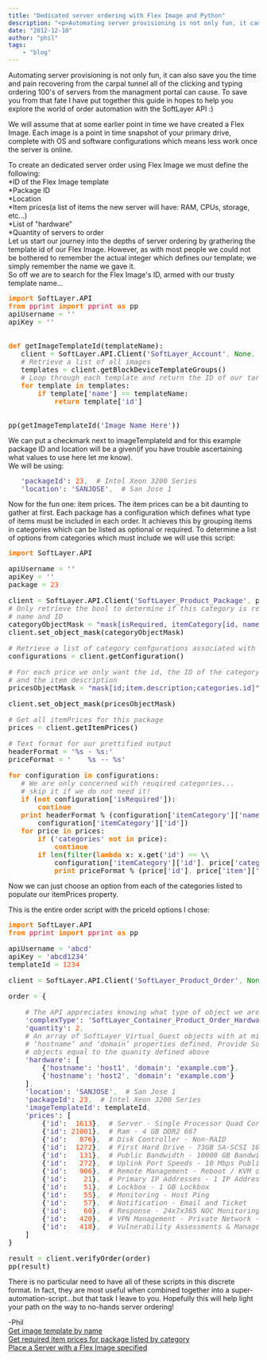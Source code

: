 ```yaml
---
title: "Dedicated server ordering with Flex Image and Python"
description: "<p>Automating server provisioning is not only fun, it can also save you the time and pain recovering from the carpal tun"
date: "2012-12-10"
author: "phil"
tags:
    - "blog"
---
```


<p>Automating server provisioning is not only fun, it can also save you the time and pain recovering from the carpal tunnel all of the clicking and typing ordering 100's of servers from the managment portal can cause. To save you from that fate I have put together this guide in hopes to help you explore the world of order automation with the SoftLayer API :)</p>
<p>We will assume that at some earlier point in time we have created a Flex Image. Each image is a point in time snapshot of your primary drive, complete with OS and software configurations which means less work once the server is online.</p>
<p>To create an dedicated server order using Flex Image we must define the following:<br />
*ID of the Flex Image template<br />
*Package ID<br />
*Location<br />
*Item prices(a list of items the new server will have: RAM, CPUs, storage, etc...)<br />
*List of "hardware"<br />
*Quantity of servers to order<br />
Let us start our journey into the depths of server ordering by grathering the template id of our Flex Image. However, as with most people we could not be bothered to remember the actual integer which defines our template; we simply remember the name we gave it.<br />
So off we are to search for the Flex Image's ID, armed with our trusty template name...</p>
<div class="geshifilter">
<pre class="python geshifilter-python" style="font-family:monospace;"><span style="color: #ff7700;font-weight:bold;">import</span> SoftLayer.<span style="color: black;">API</span>
<span style="color: #ff7700;font-weight:bold;">from</span> <span style="color: #dc143c;">pprint</span> <span style="color: #ff7700;font-weight:bold;">import</span> <span style="color: #dc143c;">pprint</span> <span style="color: #ff7700;font-weight:bold;">as</span> pp
apiUsername <span style="color: #66cc66;">=</span> <span style="color: #483d8b;">''</span>
apiKey <span style="color: #66cc66;">=</span> <span style="color: #483d8b;">''</span>
&nbsp;
&nbsp;
<span style="color: #ff7700;font-weight:bold;">def</span> getImageTemplateId<span style="color: black;">&#40;</span>templateName<span style="color: black;">&#41;</span>:
   client <span style="color: #66cc66;">=</span> SoftLayer.<span style="color: black;">API</span>.<span style="color: black;">Client</span><span style="color: black;">&#40;</span><span style="color: #483d8b;">'SoftLayer_Account'</span><span style="color: #66cc66;">,</span> <span style="color: #008000;">None</span><span style="color: #66cc66;">,</span> apiUsername<span style="color: #66cc66;">,</span> apiKey<span style="color: black;">&#41;</span>
   <span style="color: #808080; font-style: italic;"># Retrieve a list of all images</span>
   templates <span style="color: #66cc66;">=</span> client.<span style="color: black;">getBlockDeviceTemplateGroups</span><span style="color: black;">&#40;</span><span style="color: black;">&#41;</span>
   <span style="color: #808080; font-style: italic;"># Loop through each template and return the ID of our target template</span>
   <span style="color: #ff7700;font-weight:bold;">for</span> template <span style="color: #ff7700;font-weight:bold;">in</span> templates:
       <span style="color: #ff7700;font-weight:bold;">if</span> template<span style="color: black;">&#91;</span><span style="color: #483d8b;">'name'</span><span style="color: black;">&#93;</span> <span style="color: #66cc66;">==</span> templateName:
           <span style="color: #ff7700;font-weight:bold;">return</span> template<span style="color: black;">&#91;</span><span style="color: #483d8b;">'id'</span><span style="color: black;">&#93;</span>
&nbsp;
&nbsp;
pp<span style="color: black;">&#40;</span>getImageTemplateId<span style="color: black;">&#40;</span><span style="color: #483d8b;">'Image Name Here'</span><span style="color: black;">&#41;</span><span style="color: black;">&#41;</span></pre></div>
<p>We can put a checkmark next to imageTemplateId and for this example package ID and location will be a given(if you have trouble ascertaining what values to use here let me know).<br />
We will be using:</p>
<div class="geshifilter">
<pre class="python geshifilter-python" style="font-family:monospace;">   <span style="color: #483d8b;">'packageId'</span>: <span style="color: #ff4500;">23</span><span style="color: #66cc66;">,</span>  <span style="color: #808080; font-style: italic;"># Intel Xeon 3200 Series</span>
   <span style="color: #483d8b;">'location'</span>: <span style="color: #483d8b;">'SANJOSE'</span><span style="color: #66cc66;">,</span>  <span style="color: #808080; font-style: italic;"># San Jose 1</span></pre></div>
<p>Now for the fun one: item prices. The item prices can be a bit daunting to gather at first. Each package has a configuration which defines what type of items must be included in each order. It achieves this by grouping items in categories which can be listed as optional or required. To determine a list of options from categories which must include we will use this script:</p>
<div class="geshifilter">
<pre class="python geshifilter-python" style="font-family:monospace;"><span style="color: #ff7700;font-weight:bold;">import</span> SoftLayer.<span style="color: black;">API</span>
&nbsp;
apiUsername <span style="color: #66cc66;">=</span> <span style="color: #483d8b;">''</span>
apiKey <span style="color: #66cc66;">=</span> <span style="color: #483d8b;">''</span>
package <span style="color: #66cc66;">=</span> <span style="color: #ff4500;">23</span>
&nbsp;
client <span style="color: #66cc66;">=</span> SoftLayer.<span style="color: black;">API</span>.<span style="color: black;">Client</span><span style="color: black;">&#40;</span><span style="color: #483d8b;">'SoftLayer_Product_Package'</span><span style="color: #66cc66;">,</span> package<span style="color: #66cc66;">,</span> apiUsername<span style="color: #66cc66;">,</span> apiKey<span style="color: black;">&#41;</span>
<span style="color: #808080; font-style: italic;"># Only retrieve the bool to determine if this category is required and the category</span>
<span style="color: #808080; font-style: italic;"># name and ID</span>
categoryObjectMask <span style="color: #66cc66;">=</span> <span style="color: #483d8b;">"mask[isRequired, itemCategory[id, name]]"</span>
client.<span style="color: black;">set_object_mask</span><span style="color: black;">&#40;</span>categoryObjectMask<span style="color: black;">&#41;</span>
&nbsp;
<span style="color: #808080; font-style: italic;"># Retrieve a list of category confgurations associated with our chosen package</span>
configurations <span style="color: #66cc66;">=</span> client.<span style="color: black;">getConfiguration</span><span style="color: black;">&#40;</span><span style="color: black;">&#41;</span>
&nbsp;
<span style="color: #808080; font-style: italic;"># For each price we only want the id, the ID of the category(ies) it is a memeber of,</span>
<span style="color: #808080; font-style: italic;"># and the item description</span>
pricesObjectMask <span style="color: #66cc66;">=</span> <span style="color: #483d8b;">"mask[id;item.description;categories.id]"</span>
&nbsp;
client.<span style="color: black;">set_object_mask</span><span style="color: black;">&#40;</span>pricesObjectMask<span style="color: black;">&#41;</span>
&nbsp;
<span style="color: #808080; font-style: italic;"># Get all itemPrices for this package</span>
prices <span style="color: #66cc66;">=</span> client.<span style="color: black;">getItemPrices</span><span style="color: black;">&#40;</span><span style="color: black;">&#41;</span>
&nbsp;
<span style="color: #808080; font-style: italic;"># Text format for our prettified output</span>
headerFormat <span style="color: #66cc66;">=</span> <span style="color: #483d8b;">'%s - %s:'</span>
priceFormat <span style="color: #66cc66;">=</span> <span style="color: #483d8b;">'    %s -- %s'</span>
&nbsp;
<span style="color: #ff7700;font-weight:bold;">for</span> configuration <span style="color: #ff7700;font-weight:bold;">in</span> configurations:
   <span style="color: #808080; font-style: italic;"># We are only concerned with reuqired categories...</span>
   <span style="color: #808080; font-style: italic;"># skip it if we do not need it!</span>
   <span style="color: #ff7700;font-weight:bold;">if</span> <span style="color: black;">&#40;</span><span style="color: #ff7700;font-weight:bold;">not</span> configuration<span style="color: black;">&#91;</span><span style="color: #483d8b;">'isRequired'</span><span style="color: black;">&#93;</span><span style="color: black;">&#41;</span>:
       <span style="color: #ff7700;font-weight:bold;">continue</span>
   <span style="color: #ff7700;font-weight:bold;">print</span> headerFormat % <span style="color: black;">&#40;</span>configuration<span style="color: black;">&#91;</span><span style="color: #483d8b;">'itemCategory'</span><span style="color: black;">&#93;</span><span style="color: black;">&#91;</span><span style="color: #483d8b;">'name'</span><span style="color: black;">&#93;</span><span style="color: #66cc66;">,</span> \\
       configuration<span style="color: black;">&#91;</span><span style="color: #483d8b;">'itemCategory'</span><span style="color: black;">&#93;</span><span style="color: black;">&#91;</span><span style="color: #483d8b;">'id'</span><span style="color: black;">&#93;</span><span style="color: black;">&#41;</span>
   <span style="color: #ff7700;font-weight:bold;">for</span> price <span style="color: #ff7700;font-weight:bold;">in</span> prices:
       <span style="color: #ff7700;font-weight:bold;">if</span> <span style="color: black;">&#40;</span><span style="color: #483d8b;">'categories'</span> <span style="color: #ff7700;font-weight:bold;">not</span> <span style="color: #ff7700;font-weight:bold;">in</span> price<span style="color: black;">&#41;</span>:
           <span style="color: #ff7700;font-weight:bold;">continue</span>
       <span style="color: #ff7700;font-weight:bold;">if</span> <span style="color: #008000;">len</span><span style="color: black;">&#40;</span><span style="color: #008000;">filter</span><span style="color: black;">&#40;</span><span style="color: #ff7700;font-weight:bold;">lambda</span> x: x.<span style="color: black;">get</span><span style="color: black;">&#40;</span><span style="color: #483d8b;">'id'</span><span style="color: black;">&#41;</span> <span style="color: #66cc66;">==</span> \\
           configuration<span style="color: black;">&#91;</span><span style="color: #483d8b;">'itemCategory'</span><span style="color: black;">&#93;</span><span style="color: black;">&#91;</span><span style="color: #483d8b;">'id'</span><span style="color: black;">&#93;</span><span style="color: #66cc66;">,</span> price<span style="color: black;">&#91;</span><span style="color: #483d8b;">'categories'</span><span style="color: black;">&#93;</span><span style="color: black;">&#41;</span><span style="color: black;">&#41;</span>:
           <span style="color: #ff7700;font-weight:bold;">print</span> priceFormat % <span style="color: black;">&#40;</span>price<span style="color: black;">&#91;</span><span style="color: #483d8b;">'id'</span><span style="color: black;">&#93;</span><span style="color: #66cc66;">,</span> price<span style="color: black;">&#91;</span><span style="color: #483d8b;">'item'</span><span style="color: black;">&#93;</span><span style="color: black;">&#91;</span><span style="color: #483d8b;">'description'</span><span style="color: black;">&#93;</span><span style="color: black;">&#41;</span></pre></div>
<p>Now we can just choose an option from each of the categories listed to populate our itemPrices property.</p>
<p>This is the entire order script with the priceId options I chose:</p>
<div class="geshifilter">
<pre class="python geshifilter-python" style="font-family:monospace;"><span style="color: #ff7700;font-weight:bold;">import</span> SoftLayer.<span style="color: black;">API</span>
<span style="color: #ff7700;font-weight:bold;">from</span> <span style="color: #dc143c;">pprint</span> <span style="color: #ff7700;font-weight:bold;">import</span> <span style="color: #dc143c;">pprint</span> <span style="color: #ff7700;font-weight:bold;">as</span> pp
&nbsp;
apiUsername <span style="color: #66cc66;">=</span> <span style="color: #483d8b;">'abcd'</span>
apiKey <span style="color: #66cc66;">=</span> <span style="color: #483d8b;">'abcd1234'</span>
templateId <span style="color: #66cc66;">=</span> <span style="color: #ff4500;">1234</span>
&nbsp;
client <span style="color: #66cc66;">=</span> SoftLayer.<span style="color: black;">API</span>.<span style="color: black;">Client</span><span style="color: black;">&#40;</span><span style="color: #483d8b;">'SoftLayer_Product_Order'</span><span style="color: #66cc66;">,</span> <span style="color: #008000;">None</span><span style="color: #66cc66;">,</span> apiUsername<span style="color: #66cc66;">,</span> apiKey<span style="color: black;">&#41;</span>
&nbsp;
order <span style="color: #66cc66;">=</span> <span style="color: black;">&#123;</span>
&nbsp;
    <span style="color: #808080; font-style: italic;"># The API appreciates knowing what type of object we are sending...</span>
    <span style="color: #483d8b;">'complexType'</span>: <span style="color: #483d8b;">'SoftLayer_Container_Product_Order_Hardware_Server'</span><span style="color: #66cc66;">,</span>
    <span style="color: #483d8b;">'quantity'</span>: <span style="color: #ff4500;">2</span><span style="color: #66cc66;">,</span>
    <span style="color: #808080; font-style: italic;"># An array of SoftLayer_Virtual_Guest objects with at minimum the</span>
    <span style="color: #808080; font-style: italic;"># ‘hostname’ and ‘domain’ properties defined. Provide SoftLayer_Hardware</span>
    <span style="color: #808080; font-style: italic;"># objects equal to the quanity defined above</span>
    <span style="color: #483d8b;">'hardware'</span>: <span style="color: black;">&#91;</span>
        <span style="color: black;">&#123;</span><span style="color: #483d8b;">'hostname'</span>: <span style="color: #483d8b;">'host1'</span><span style="color: #66cc66;">,</span> <span style="color: #483d8b;">'domain'</span>: <span style="color: #483d8b;">'example.com'</span><span style="color: black;">&#125;</span><span style="color: #66cc66;">,</span>
        <span style="color: black;">&#123;</span><span style="color: #483d8b;">'hostname'</span>: <span style="color: #483d8b;">'host2'</span><span style="color: #66cc66;">,</span> <span style="color: #483d8b;">'domain'</span>: <span style="color: #483d8b;">'example.com'</span><span style="color: black;">&#125;</span>
    <span style="color: black;">&#93;</span><span style="color: #66cc66;">,</span>
    <span style="color: #483d8b;">'location'</span>: <span style="color: #483d8b;">'SANJOSE'</span><span style="color: #66cc66;">,</span>  <span style="color: #808080; font-style: italic;"># San Jose 1</span>
    <span style="color: #483d8b;">'packageId'</span>: <span style="color: #ff4500;">23</span><span style="color: #66cc66;">,</span>  <span style="color: #808080; font-style: italic;"># Intel Xeon 3200 Series</span>
    <span style="color: #483d8b;">'imageTemplateId'</span>: templateId<span style="color: #66cc66;">,</span>
    <span style="color: #483d8b;">'prices'</span>: <span style="color: black;">&#91;</span>
        <span style="color: black;">&#123;</span><span style="color: #483d8b;">'id'</span>:  <span style="color: #ff4500;">1613</span><span style="color: black;">&#125;</span><span style="color: #66cc66;">,</span>  <span style="color: #808080; font-style: italic;"># Server - Single Processor Quad Core Xeon 3230 - 2.60GHz  (Kentsfield) - 2 x 4MB cache</span>
        <span style="color: black;">&#123;</span><span style="color: #483d8b;">'id'</span>: <span style="color: #ff4500;">21001</span><span style="color: black;">&#125;</span><span style="color: #66cc66;">,</span>  <span style="color: #808080; font-style: italic;"># Ram - 4 GB DDR2 667</span>
        <span style="color: black;">&#123;</span><span style="color: #483d8b;">'id'</span>:   <span style="color: #ff4500;">876</span><span style="color: black;">&#125;</span><span style="color: #66cc66;">,</span>  <span style="color: #808080; font-style: italic;"># Disk Controller - Non-RAID</span>
        <span style="color: black;">&#123;</span><span style="color: #483d8b;">'id'</span>:  <span style="color: #ff4500;">1272</span><span style="color: black;">&#125;</span><span style="color: #66cc66;">,</span>  <span style="color: #808080; font-style: italic;"># First Hard Drive - 73GB SA-SCSI 10K RPM</span>
        <span style="color: black;">&#123;</span><span style="color: #483d8b;">'id'</span>:   <span style="color: #ff4500;">131</span><span style="color: black;">&#125;</span><span style="color: #66cc66;">,</span>  <span style="color: #808080; font-style: italic;"># Public Bandwidth - 10000 GB Bandwidth</span>
        <span style="color: black;">&#123;</span><span style="color: #483d8b;">'id'</span>:   <span style="color: #ff4500;">272</span><span style="color: black;">&#125;</span><span style="color: #66cc66;">,</span>  <span style="color: #808080; font-style: italic;"># Uplink Port Speeds - 10 Mbps Public & Private Networks</span>
        <span style="color: black;">&#123;</span><span style="color: #483d8b;">'id'</span>:   <span style="color: #ff4500;">906</span><span style="color: black;">&#125;</span><span style="color: #66cc66;">,</span>  <span style="color: #808080; font-style: italic;"># Remote Management - Reboot / KVM over IP</span>
        <span style="color: black;">&#123;</span><span style="color: #483d8b;">'id'</span>:    <span style="color: #ff4500;">21</span><span style="color: black;">&#125;</span><span style="color: #66cc66;">,</span>  <span style="color: #808080; font-style: italic;"># Primary IP Addresses - 1 IP Address</span>
        <span style="color: black;">&#123;</span><span style="color: #483d8b;">'id'</span>:    <span style="color: #ff4500;">51</span><span style="color: black;">&#125;</span><span style="color: #66cc66;">,</span>  <span style="color: #808080; font-style: italic;"># Lockbox - 1 GB Lockbox</span>
        <span style="color: black;">&#123;</span><span style="color: #483d8b;">'id'</span>:    <span style="color: #ff4500;">55</span><span style="color: black;">&#125;</span><span style="color: #66cc66;">,</span>  <span style="color: #808080; font-style: italic;"># Monitoring - Host Ping</span>
        <span style="color: black;">&#123;</span><span style="color: #483d8b;">'id'</span>:    <span style="color: #ff4500;">57</span><span style="color: black;">&#125;</span><span style="color: #66cc66;">,</span>  <span style="color: #808080; font-style: italic;"># Notification - Email and Ticket</span>
        <span style="color: black;">&#123;</span><span style="color: #483d8b;">'id'</span>:    <span style="color: #ff4500;">60</span><span style="color: black;">&#125;</span><span style="color: #66cc66;">,</span>  <span style="color: #808080; font-style: italic;"># Response - 24x7x365 NOC Monitoring, Notification, and Response</span>
        <span style="color: black;">&#123;</span><span style="color: #483d8b;">'id'</span>:   <span style="color: #ff4500;">420</span><span style="color: black;">&#125;</span><span style="color: #66cc66;">,</span>  <span style="color: #808080; font-style: italic;"># VPN Management - Private Network - Unlimited SSL VPN Users & 1 PPTP VPN User per account</span>
        <span style="color: black;">&#123;</span><span style="color: #483d8b;">'id'</span>:   <span style="color: #ff4500;">418</span><span style="color: black;">&#125;</span><span style="color: #66cc66;">,</span>  <span style="color: #808080; font-style: italic;"># Vulnerability Assessments & Management - Nessus Vulnerability Assessment & Reporting</span>
    <span style="color: black;">&#93;</span>
<span style="color: black;">&#125;</span>
&nbsp;
result <span style="color: #66cc66;">=</span> client.<span style="color: black;">verifyOrder</span><span style="color: black;">&#40;</span>order<span style="color: black;">&#41;</span>
pp<span style="color: black;">&#40;</span>result<span style="color: black;">&#41;</span></pre></div>
<p>There is no particular need to have all of these scripts in this discrete format. In fact, they are most useful when combined together into a super-automation-script...but that task I leave to you. Hopefully this will help light your path on the way to no-hands server ordering!</p>
<p>-Phil<br />
<a href="https://gist.github.com/4067388">Get image template by name</a><br />
<a href="https://gist.github.com/4067364">Get required item prices for package listed by category</a><br />
<a href="https://gist.github.com/4226296">Place a Server with a Flex Image specified</a></p>

